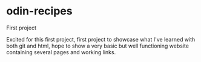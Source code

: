 # odin-recipes
First project 

Excited for this first project, first project to showcase what I've learned with both git and html, hope to show a very basic but well functioning website containing several pages and working links.

